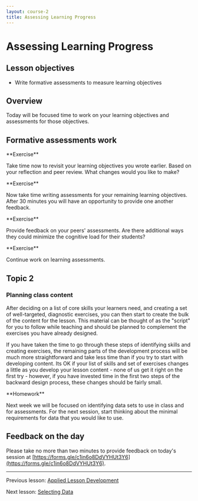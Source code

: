 ```yaml
---
layout: course-2
title: Assessing Learning Progress
---
```


# Assessing Learning Progress

## Lesson objectives

+ Write formative assessments to measure learning objectives 

## Overview

Today will be focused time to work on your learning objectives and assessments 
for those objectives.

## Formative assessments work

<div class="exercise" markdown="1">
**Exercise**

Take time now to revisit your learning objectives you wrote earlier. Based on 
your reflection and peer review. What changes would you like to make?
</div>

<div class="exercise" markdown="1">
**Exercise**

Now take time writing assessments for your remaining learning objectives. After
30 minutes you will have an opportunity to provide one another feedback.
</div>

<div class="exercise" markdown="1">
**Exercise**

Provide feedback on your peers' assessments. Are there additional ways they 
could minimize the cognitive load for their students?
</div>

<div class="exercise" markdown="1">
**Exercise**

Continue work on learning assessments.
</div>


## Topic 2

### Planning class content

After deciding on a list of core skills your learners need, and creating a set 
of well-targeted, diagnostic exercises, you can then start to create the bulk 
of the content for the lesson. This material can be thought of as the "script" 
for you to follow while teaching and should be planned to complement the 
exercises you have already designed. 

If you have taken the time to go through these steps of identifying skills and 
creating exercises, the remaining parts of the development process will be much 
more straightforward and take less time than if you try to start with 
developing content. Its OK if your list of skills and set of exercises changes 
a little as you develop your lesson content - none of us get it right on the 
first try - however, if you have invested time in the first two steps of the 
backward design process, these changes should be fairly small.

<div class="exercise" markdown="1">
**Homework**

Next week we will be focused on identifying data sets to use in class and for 
assessments. For the next session, start thinking about the minimal 
requirements for data that you would like to use.
</div>

## Feedback on the day

Please take no more than two minutes to provide feedback on today's session at 
[https://forms.gle/c1in6o8DdVYHUt3Y6](https://forms.gle/c1in6o8DdVYHUt3Y6).

***

Previous lesson: [Applied Lesson Development](4-1-applied-backwards-design.md)

Next lesson: [Selecting Data](5-1-selecting-data.md)
